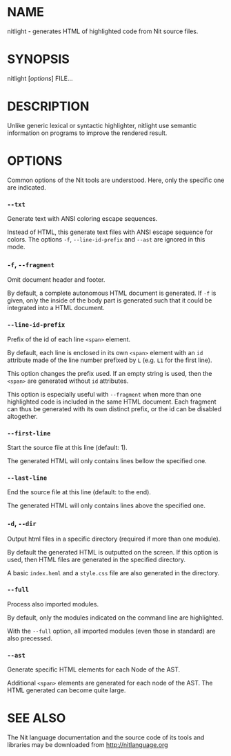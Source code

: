# NAME

nitlight - generates HTML of highlighted code from Nit source files.

# SYNOPSIS

nitlight [*options*] FILE...

# DESCRIPTION

Unlike generic lexical or syntactic highlighter, nitlight use semantic information on programs to improve the rendered result.

# OPTIONS

Common options of the Nit tools are understood.
Here, only the specific one are indicated.

### `--txt`
Generate text with ANSI coloring escape sequences.

Instead of HTML, this generate text files with ANSI escape sequence for colors.
The options `-f`, `--line-id-prefix` and `--ast` are ignored in this mode.

### `-f`, `--fragment`
Omit document header and footer.

By default, a complete autonomous HTML document is generated.
If `-f` is given, only the inside of the body part is generated such that it could be integrated
into a HTML document.

### `--line-id-prefix`
Prefix of the id of each line `<span>` element.

By default, each line is enclosed in its own `<span>` element with an `id` attribute made of the line number prefixed by `L` (e.g. `L1` for the first line).

This option changes the prefix used.
If an empty string is used, then the `<span>` are generated without `id` attributes.

This option is especially useful with `--fragment` when more than one highlighted code is
included in the same HTML document.
Each fragment can thus be generated with its own distinct prefix, or the id can be disabled altogether.

### `--first-line`
Start the source file at this line (default: 1).

The generated HTML will only contains lines bellow the specified one.

### `--last-line`
End the source file at this line (default: to the end).

The generated HTML will only contains lines above the specified one.

### `-d`, `--dir`
Output html files in a specific directory (required if more than one module).

By default the generated HTML is outputted on the screen.
If this option is used, then HTML files are generated in the specified directory.

A basic `index.heml` and a `style.css` file are also generated in the directory.

### `--full`
Process also imported modules.

By default, only the modules indicated on the command line are highlighted.

With the `--full` option, all imported modules (even those in standard) are also precessed.

### `--ast`
Generate specific HTML elements for each Node of the AST.

Additional `<span>` elements are generated for each node of the AST.
The HTML generated can become quite large.

# SEE ALSO

The Nit language documentation and the source code of its tools and libraries may be downloaded from <http://nitlanguage.org>
